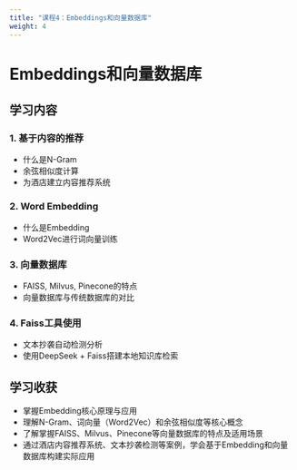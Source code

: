 ```yaml
---
title: "课程4：Embeddings和向量数据库"
weight: 4
---
```


# Embeddings和向量数据库

## 学习内容

### 1. 基于内容的推荐
- 什么是N-Gram
- 余弦相似度计算
- 为酒店建立内容推荐系统

### 2. Word Embedding
- 什么是Embedding
- Word2Vec进行词向量训练

### 3. 向量数据库
- FAISS, Milvus, Pinecone的特点
- 向量数据库与传统数据库的对比

### 4. Faiss工具使用
- 文本抄袭自动检测分析
- 使用DeepSeek + Faiss搭建本地知识库检索

## 学习收获
- 掌握Embedding核心原理与应用
- 理解N-Gram、词向量（Word2Vec）和余弦相似度等核心概念
- 了解掌握FAISS、Milvus、Pinecone等向量数据库的特点及适用场景
- 通过酒店内容推荐系统、文本抄袭检测等案例，学会基于Embedding和向量数据库构建实际应用
